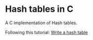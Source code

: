 # Hash tables in C

A C implementation of Hash tables.

Following this tutorial: [Write a hash table](https://github.com/jamesroutley/write-a-hash-table/tree/master/02-hash-table)